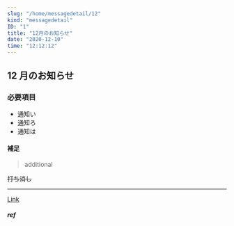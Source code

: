 ```yaml
---
slug: "/home/messagedetail/12"
kind: "messagedetail"
ID: "1"
title: "12月のお知らせ"
date: "2020-12-10"
time: "12:12:12"
---
```


## 12 月のお知らせ

### 必要項目

- 通知い
- 通知ろ
- 通知は

#### 補足

> additional

~~打ち消し~~

---

[Link](https://yahoo.co.jp)

##### ref

